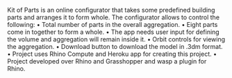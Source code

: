 Kit of Parts is an online configurator that takes some predefined building parts and arranges it to form whole. The configurator allows to control the following:
•	Total number of parts in the overall aggregation.
•	Eight parts come in together to form a whole.
•	The app needs user input for defining the volume and aggregation will remain inside it.
•	Orbit controls for viewing the aggregation.
•	Download button to download the model in .3dm format.
•	Project uses Rhino Compute and Heroku app for creating this project.
•	Project developed over Rhino and Grasshopper and wasp a plugin for Rhino.
